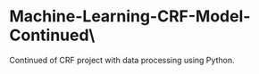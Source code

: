 # Machine-Learning-CRF-Model-Continued\

Continued of CRF project with data processing using Python.  
